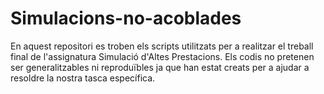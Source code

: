 # Simulacions-no-acoblades
En aquest repositori es troben els scripts utilitzats per a realitzar el treball final de l'assignatura Simulació d'Altes Prestacions. Els codis no pretenen ser generalitzables ni reproduïbles ja que han estat creats per a ajudar a resoldre la nostra tasca específica.
